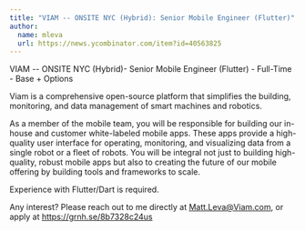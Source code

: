 ```yaml
---
title: "VIAM -- ONSITE NYC (Hybrid): Senior Mobile Engineer (Flutter)"
author:
  name: mleva
  url: https://news.ycombinator.com/item?id=40563825
---
```

VIAM -- ONSITE NYC (Hybrid)- Senior Mobile Engineer (Flutter) - Full-Time - Base + Options

Viam is a comprehensive open-source platform that simplifies the building, monitoring, and data management of smart machines and robotics.

As a member of the mobile team, you will be responsible for building our in-house and customer white-labeled mobile apps. These apps provide a high-quality user interface for operating, monitoring, and visualizing data from a single robot or a fleet of robots. You will be integral not just to building high-quality, robust mobile apps but also to creating the future of our mobile offering by building tools and frameworks to scale.

Experience with Flutter&#x2F;Dart is required.

Any interest? Please reach out to me directly at Matt.Leva@Viam.com, or apply at <a href="https:&#x2F;&#x2F;grnh.se&#x2F;8b7328c24us" rel="nofollow">https:&#x2F;&#x2F;grnh.se&#x2F;8b7328c24us</a>
